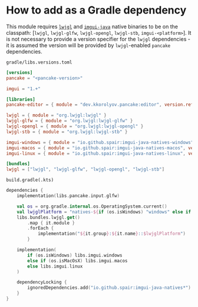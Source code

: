 # How to add as a Gradle dependency

This module requires [`lwjgl`](https://github.com/LWJGL/lwjgl3) and [`imgui-java`](https://github.com/SpaiR/imgui-java) native binaries to be on the classpath: [`lwjgl`, `lwjgl-glfw`, `lwjgl-opengl`, `lwjgl-stb`, `imgui-<platform>`].
It is not necessary to provide a version specifier for the `lwjgl` dependencies - it is assumed the version will be provided by `lwjgl`-enabled `pancake` dependencies.

`gradle/libs.versions.toml`

```toml
[versions]
pancake = "<pancake-version>"

imgui = "1.+"

[libraries]
pancake-editor = { module = "dev.kkorolyov.pancake:editor", version.ref = "pancake" }

lwjgl = { module = "org.lwjgl:lwjgl" }
lwjgl-glfw = { module = "org.lwjgl:lwjgl-glfw" }
lwjgl-opengl = { module = "org.lwjgl:lwjgl-opengl" }
lwjgl-stb = { module = "org.lwjgl:lwjgl-stb" }

imgui-windows = { module = "io.github.spair:imgui-java-natives-windows", version.ref = "imgui" }
imgui-macos = { module = "io.github.spair:imgui-java-natives-macos", version.ref = "imgui" }
imgui-linux = { module = "io.github.spair:imgui-java-natives-linux", version.ref = "imgui" }

[bundles]
lwjgl = ["lwjgl", "lwjgl-glfw", "lwjgl-opengl", "lwjgl-stb"]
```

`build.gradle(.kts)`

```kotlin
dependencies {
	implementation(libs.pancake.input.glfw)

	val os = org.gradle.internal.os.OperatingSystem.current()
	val lwjglPlatform = "natives-${if (os.isWindows) "windows" else if (os.isMacOsX) "macos" else "linux"}"
	libs.bundles.lwjgl.get()
		.map { it.module }
		.forEach {
			implementation("${it.group}:${it.name}::$lwjglPlatform")
		}

	implementation(
		if (os.isWindows) libs.imgui.windows
		else if (os.isMacOsX) libs.imgui.macos
		else libs.imgui.linux
	)

	dependencyLocking {
		ignoredDependencies.add("io.github.spair:imgui-java-natives*")
	}
}
```

